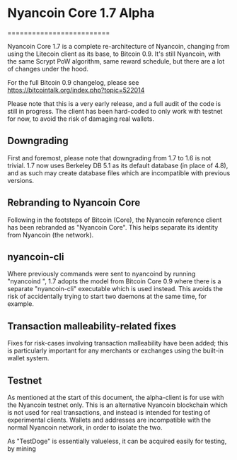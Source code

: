 # Nyancoin Core 1.7 Alpha
=========================

Nyancoin Core 1.7 is a complete re-architecture of Nyancoin, changing from
using the Litecoin client as its base, to Bitcoin 0.9. It's still Nyancoin,
with the same Scrypt PoW algorithm, same reward schedule, but there are a 
lot of changes under the hood.


For the full Bitcoin 0.9 changelog, please see https://bitcointalk.org/index.php?topic=522014

Please note that this is a very early release, and a full audit of the code
is still in progress. The client has been hard-coded to only work with testnet
for now, to avoid the risk of damaging real wallets.


Downgrading
-----------

First and foremost, please note that downgrading from 1.7 to 1.6 is not trivial.
1.7 now uses Berkeley DB 5.1 as its default database (in place of 4.8), and as
such may create database files which are incompatible with previous versions.

Rebranding to Nyancoin Core
---------------------------

Following in the footsteps of Bitcoin (Core), the Nyancoin reference client
has been rebranded as "Nyancoin Core". This helps separate its identity
from Nyancoin (the network).

nyancoin-cli
------------

Where previously commands were sent to nyancoind by running
"nyancoind <command>", 1.7 adopts the model from Bitcoin Core 0.9 where there is
a separate "nyancoin-cli" executable which is used instead. This avoids the risk
of accidentally trying to start two daemons at the same time, for example.


Transaction malleability-related fixes
--------------------------------------

Fixes for risk-cases involving transaction malleability have been added; this
is particularly important for any merchants or exchanges using the built-in
wallet system. 

Testnet
-------

As mentioned at the start of this document, the alpha-client is for use with the
Nyancoin testnet only. This is an alternative Nyancoin blockchain which is
not used for real transactions, and instead is intended for testing of experimental
clients. Wallets and addresses are incompatible with the normal Nyancoin
network, in order to isolate the two.

As "TestDoge" is essentially valueless, it can be acquired easily for testing,
 by mining